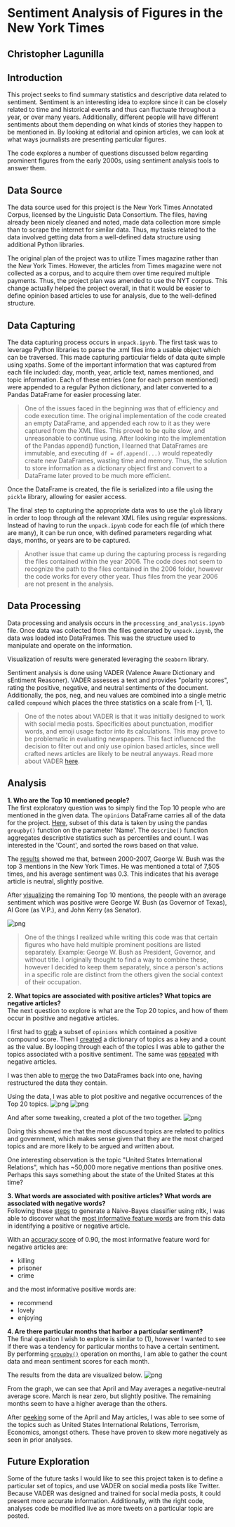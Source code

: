 # Sentiment Analysis of Figures in the New York Times
Christopher Lagunilla
---

## Introduction  
This project seeks to find summary statistics and descriptive data related to sentiment. Sentiment is an interesting idea to explore since it can be closely related to time and historical events and thus can fluctuate throughout a year, or over many years. Additionally, different people will have different sentiments about them depending on what kinds of stories they happen to be mentioned in. By looking at editorial and opinion articles, we can look at what ways journalists are presenting particular figures.  

The code explores a number of questions discussed below regarding prominent figures from the early 2000s, using sentiment analysis tools to answer them.

## Data Source
The data source used for this project is the New York Times Annotated Corpus, licensed by the Linguistic Data Consortium. The files, having already been nicely cleaned and noted, made data collection more simple than to scrape the internet for similar data. Thus, my tasks related to the data involved getting data from a well-defined data structure using additional Python libraries.

The original plan of the project was to utilize Times magazine rather than the New York Times. However, the articles from Times magazine were not collected as a corpus, and to acquire them over time required multiple payments. Thus, the project plan was amended to use the NYT corpus. This change actually helped the project overall, in that it would be easier to define opinion based articles to use for analysis, due to the well-defined structure.

## Data Capturing
The data capturing process occurs in `unpack.ipynb`. The first task was to leverage Python libraries to parse the .xml files into a usable object which can be traversed. This made capturing particular fields of data quite simple using xpaths. Some of the important information that was captured from each file included: day, month, year, article text, names mentioned, and topic information. Each of these entries (one for each person mentioned) were appended to a regular Python dictionary, and later converted to a Pandas DataFrame for easier processing later.

> One of the issues faced in the beginning was that of efficiency and code execution time. The original implementation of the code created an empty DataFrame, and appended each row to it as they were captured from the XML files. This proved to be quite slow, and unreasonable to continue using. After looking into the implementation of the Pandas append() function, I learned that DataFrames are immutable, and executing `df = df.append(...)` would repeatedly create new DataFrames, wasting time and memory. Thus, the solution to store information as a dictionary object first and convert to a DataFrame later proved to be much more efficient.

Once the DataFrame is created, the file is serialized into a file using the `pickle` library, allowing for easier access.

The final step to capturing the appropriate data was to use the `glob` library in order to loop through _all_ the relevant XML files using regular expressions. Instead of having to run the `unpack.ipynb` code for each file (of which there are many), it can be run once, with defined parameters regarding what days, months, or years are to be captured.

> Another issue that came up during the capturing process is regarding the files contained within the year 2006. The code does not seem to recognize the path to the files contained in the 2006 folder, however the code works for every other year. Thus files from the year 2006 are not present in the analysis.


## Data Processing
Data processing and analysis occurs in the `processing_and_analysis.ipynb` file. Once data was collected from the files generated by `unpack.ipynb`, the data was loaded into DataFrames. This was the structure used to manipulate and operate on the information.

Visualization of results were generated leveraging the `seaborn` library.

Sentiment analysis is done using VADER (Valence Aware Dictionary and sEntiment Reasoner). VADER assesses a text and provides "polarity scores", rating the positive, negative, and neutral sentiments of the document. Additionally, the pos, neg, and neu values are combined into a single metric called `compound` which places the three statistics on a scale from [-1, 1].

> One of the notes about VADER is that it was initially designed to work with social media posts. Specificities about punctuation, modifier words, and emoji usage factor into its calculations. This may prove to be problematic in evaluating newspapers. This fact influenced the decision to filter out and only use opinion based articles, since well crafted news articles are likely to be neutral anyways. Read more about VADER [here](http://t-redactyl.io/blog/2017/04/using-vader-to-handle-sentiment-analysis-with-social-media-text.html).

## Analysis
__1. Who are the Top 10 mentioned people?__  
The first exploratory question was to simply find the Top 10 people who are mentioned in the given data. The `opinions` DataFrame carries all of the data for the project. [Here](https://github.com/Data-Science-for-Linguists/NYT_Figures_Sentiment_Analysis/blob/master/jupyter_notebooks/processing_and_analysis/processing_and_analysis.md#use-groupby-to-aggregate-count-statistics), subset of this data is taken by using the pandas `groupby()` function on the parameter 'Name'. The `describe()` function aggregates descriptive statistics such as percentiles and count. I was interested in the 'Count', and sorted the rows based on that value.

The [results](https://github.com/Data-Science-for-Linguists/NYT_Figures_Sentiment_Analysis/blob/master/jupyter_notebooks/processing_and_analysis/processing_and_analysis.md#collect-count-statistics-for-top-10) showed me that, between 2000-2007, George W. Bush was the top 3 mentions in the New York Times. He was mentioned a total of 7,505 times, and his average sentiment was 0.3. This indicates that his average article is neutral, slightly positive.

After [visualizing](https://github.com/Data-Science-for-Linguists/NYT_Figures_Sentiment_Analysis/blob/master/jupyter_notebooks/processing_and_analysis/processing_and_analysis.md#visualize-sentiment-scores-for-top-10) the remaining Top 10 mentions, the people with an average sentiment which was positive were George W. Bush (as Governor of Texas), Al Gore (as V.P.), and John Kerry (as Senator).

![png](jupyter_notebooks/processing_and_analysis/img/output_23_3.png)

> One of the things I realized while writing this code was that certain figures who have held multiple prominent positions are listed separately. Example: George W. Bush as President, Governor, and without title. I originally thought to find a way to combine these, however I decided to keep them separately, since a person's actions in a specific role are distinct from the others given the social context of their occupation.

__2. What topics are associated with positive articles? What topics are negative articles?__  
The next question to explore is what are the Top 20 topics, and how of them occur in positive and negative articles.

I first had to [grab](https://github.com/Data-Science-for-Linguists/NYT_Figures_Sentiment_Analysis/blob/master/jupyter_notebooks/processing_and_analysis/processing_and_analysis.md#split-the-opinions-dataframe-into-pos-and-neg-dataframes) a subset of `opinions` which contained a positive compound score. Then I [created](https://github.com/Data-Science-for-Linguists/NYT_Figures_Sentiment_Analysis/blob/master/jupyter_notebooks/processing_and_analysis/processing_and_analysis.md#gather-topics-and-counts-from-pos_topics--convert-to-dataframe) a dictionary of topics as a key and a count as the value. By looping through each of the topics I was able to gather the topics associated with a positive sentiment. The same was [repeated](https://github.com/Data-Science-for-Linguists/NYT_Figures_Sentiment_Analysis/blob/master/jupyter_notebooks/processing_and_analysis/processing_and_analysis.md#gather-topics-and-counts-from-neg_topics--convert-to-dataframe) with negative articles.

I was then able to [merge](https://github.com/Data-Science-for-Linguists/NYT_Figures_Sentiment_Analysis/blob/master/jupyter_notebooks/processing_and_analysis/processing_and_analysis.md#aggregate-positive-and-negative-topic-counts-together) the two DataFrames back into one, having restructured the data they contain.

Using the data, I was able to plot positive and negative occurrences of the Top 20 topics.
![png](jupyter_notebooks/processing_and_analysis/img/output_35_5.png)
![png](jupyter_notebooks/processing_and_analysis/img/output_37_5.png)

And after some tweaking, created a plot of the two together.
![png](jupyter_notebooks/processing_and_analysis/img/output_41_3.png)

Doing this showed me that the most discussed topics are related to politics and government, which makes sense given that they are the most charged topics and are more likely to be argued and written about.

One interesting observation is the topic "United States International Relations", which has ~50,000 more negative mentions than positive ones. Perhaps this says something about the state of the United States at this time?

__3. What words are associated with positive articles? What words are associated with negative words?__  
Following these [steps](http://www.nltk.org/book/ch06.html) to generate a Naive-Bayes classifier using nltk, I was able to discover what the [most informative feature words](https://github.com/Data-Science-for-Linguists/NYT_Figures_Sentiment_Analysis/blob/master/jupyter_notebooks/processing_and_analysis/processing_and_analysis.md#get-the-most-informative-features-from-the-classifier) are from this data in identifying a positive or negative article.

With an [accuracy score](https://github.com/Data-Science-for-Linguists/NYT_Figures_Sentiment_Analysis/blob/master/jupyter_notebooks/processing_and_analysis/processing_and_analysis.md#measure-accuracy-of-naive-bayes-classifier) of 0.90, the most informative feature word for negative articles are:
- killing
- prisoner
- crime  

and the most informative positive words are:
- recommend
- lovely
- enjoying

__4. Are there particular months that harbor a particular sentiment?__  
The final question I wish to explore is similar to (1), however I wanted to see if there was a tendency for particular months to have a certain sentiment. By performing [`groupby()`](https://github.com/Data-Science-for-Linguists/NYT_Figures_Sentiment_Analysis/blob/master/jupyter_notebooks/processing_and_analysis/processing_and_analysis.md#group-opinions-by-months) operation on months, I am able to gather the count data and mean sentiment scores for each month.

The results from the data are visualized below.
![png](jupyter_notebooks/processing_and_analysis/img/output_63_4.png)

From the graph, we can see that April and May averages a negative-neutral average score. March is near zero, but slightly positive. The remaining months seem to have a higher average than the others.

After [peeking](https://github.com/Data-Science-for-Linguists/NYT_Figures_Sentiment_Analysis/blob/master/jupyter_notebooks/processing_and_analysis/processing_and_analysis.md#peek-at-the-articles-from-april-4-and-may-5) some of the April and May articles, I was able to see some of the topics such as United States International Relations, Terrorism, Economics, amongst others. These have proven to skew more negatively as seen in prior analyses.

## Future Exploration
Some of the future tasks I would like to see this project taken is to define a particular set of topics, and use VADER on social media posts like Twitter. Because VADER was designed and trained for social media posts, it could present more accurate information. Additionally, with the right code, analyses code be modified live as more tweets on a particular topic are posted.
